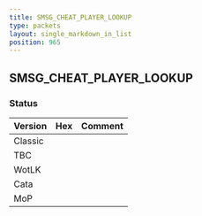 ```yaml
---
title: SMSG_CHEAT_PLAYER_LOOKUP
type: packets
layout: single_markdown_in_list
position: 965
---
```


## SMSG_CHEAT_PLAYER_LOOKUP

### Status

Version    | Hex        | Comment
---------- | ---------- | ---------- 
Classic    |            |
TBC        |            |
WotLK      |            |
Cata       |            |
MoP        |            |